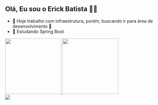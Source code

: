 ## Olá, Eu sou o Erick Batista 👋😁


- 🔭 Hoje trabalho com infraestrutura, porém, buscando ir para área de desenvolvimento 🤞
- 🌱 Estudando Spring Boot

<div>
<a href="https://github.com/batistaerick">
  <img height="180em" src="https://github-readme-stats.vercel.app/api?username=batistaerick&show_icons=true&theme=dracula&include_all_commits=true&count_private=true"/>
  <img height="180em" src="https://github-readme-stats.vercel.app/api/top-langs/?username=batistaerick&layout=compact&langs_count=16&theme=dracula"/>
</div>
<div>
  <a href="https://www.linkedin.com/in/erick-batista-prado" target="_blank"><img src="https://img.shields.io/badge/-LinkedIn-%230077B5?style=for-the-badge&logo=linkedin&logoColor=white" target="_blank"></a>

  
</div>
